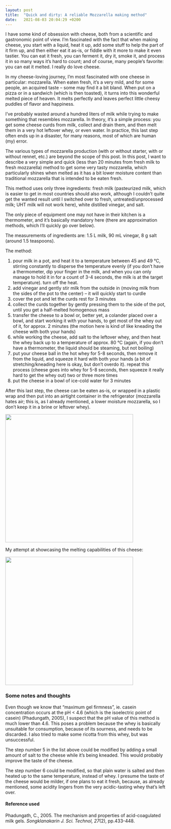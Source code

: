 ```yaml
---
layout: post
title:  "Quick and dirty: A reliable Mozzarella making method"
date:   2021-08-03 20:04:29 +0200
---
```

I have some kind of obsession with cheese, both from a scientific and gastronomic point of view. I’m fascinated with the fact that when making cheese, you start with a liquid, heat it up, add some stuff to help the part of it firm up, and then either eat it as-is, or fiddle with it more to make it even tastier. You can eat it fresh, you can ferment it, dry it, smoke it, and process it in so many ways it’s hard to count; and of course, many people’s favorite: you can eat it melted. I really do love cheese.

In my cheese-loving journey, I’m most fascinated with one cheese in particular: mozzarella. When eaten fresh, it’s a very mild, and for some people, an acquired taste – some may find it a bit bland. When put on a pizza or in a sandwich (which is then toasted), it turns into this wonderful melted piece of heaven. It melts perfectly and leaves perfect little cheesy puddles of flavor and happiness.

I’ve probably wasted around a hundred liters of milk while trying to make something that resembles mozzarella. In theory, it’s a simple process: you get some cheese curds from milk, collect and drain them, and then melt them in a very hot leftover whey, or even water. In practice, this last step often ends up in a disaster, for many reasons, most of which are human (my) error.

The various types of mozzarella production (with or without starter, with or without rennet, etc.) are beyond the scope of this post. In this post, I want to describe a very simple and quick (less than 20 minutes from fresh milk to fresh mozzarella) method to get some very tasty mozzarella, which particularly shines when melted as it has a bit lower moisture content than traditional mozzarella that is intended to be eaten fresh.

This method uses only three ingredients: fresh milk (pasteurized milk, which is easier to get in most countries should also work, although I couldn’t quite get the wanted result until I switched over to fresh, untreated/unprocessed milk; UHT milk will not work here), white distilled vinegar, and salt.

The only piece of equipment one may not have in their kitchen is a thermometer, and it’s basically mandatory here (there are approximation methods, which I’ll quickly go over below).

The measurements of ingredients are: 1.5 L milk, 90 mL vinegar, 8 g salt (around 1.5 teaspoons).

The method:
1.	pour milk in a pot, and heat it to a temperature between 45 and 49 °C, stirring constantly to disperse the temperature evenly (if you don’t have a thermometer, dip your finger in the milk, and when you can only manage to hold it in for a count of 3-4 seconds, the milk is at the target temperature). turn off the heat.
2.	add vinegar and gently stir milk from the outside in (moving milk from the sides of the pot to the center) – it will quickly start to curdle
3.	cover the pot and let the curds rest for 3 minutes
4.	collect the curds together by gently pressing them to the side of the pot, until you get a half-melted homogenous mass
5.	transfer the cheese to a bowl or, better yet, a colander placed over a bowl, and start working it with your hands, to get most of the whey out of it, for approx. 2 minutes (the motion here is kind of like kneading the cheese with both your hands)
6.	while working the cheese, add salt to the leftover whey, and then heat the whey back up to a temperature of approx. 80 °C (again, if you don’t have a thermometer, the liquid should be steaming, but not boiling)
7.	put your cheese ball in the hot whey for 5-8 seconds, then remove it from the liquid, and squeeze it hard with both your hands (a bit of stretching/kneading here is okay, but don’t overdo it). repeat this process (cheese goes into whey for 5-8 seconds, then squeeze it really hard to get the whey out) two or three more times
8.	put the cheese in a bowl of ice-cold water for 3 minutes

After this last step, the cheese can be eaten as-is, or wrapped in a plastic wrap and then put into an airtight container in the refrigerator (mozzarella hates air; this is, as I already mentioned, a lower moisture mozzarella, so I don’t keep it in a brine or leftover whey).

<img src = "https://i.imgur.com/URaiBfJ.png" height = "400px" width = "auto">

My attempt at showcasing the melting capabilities of this cheese:

<img src = "https://i.imgur.com/lNQKs0t.png" height = "400px" width = "400px">

### Some notes and thoughts 
Even though we know that “maximum gel firmness”, ie. casein concentration occurs at the pH < 4.6 (which is the isoelectric point of casein) (Phadungath, 2005), I suspect that the pH value of this method is much lower than 4.6. This poses a problem because the whey is basically unsuitable for consumption, because of its sourness, and needs to be discarded. I also tried to make some ricotta from this whey, but was unsuccessful.

The step number 5 in the list above could be modified by adding a small amount of salt to the cheese while it’s being kneaded. This would probably improve the taste of the cheese.

The step number 6 could be modified, so that plain water is salted and then heated up to the same temperature, instead of whey. I presume the taste of the cheese would be milder, if one plans to eat it fresh, because, as already mentioned, some acidity lingers from the very acidic-tasting whey that’s left over.

#### Reference used
Phadungath, C., 2005. The mechanism and properties of acid-coagulated milk gels. _Songklanakarin J. Sci. Technol, 27_(2), pp.433-448.
